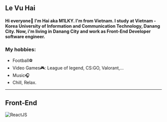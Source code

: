 ## Le Vu Hai

#### Hi everyone👋 I'm Hai aka M1LKY. I'm from Vietnam. I study at Vietnam - Korea University of Information and Communication Technology, Danang City. Now, i'm living in Danang City and work as Front-End Developer software engineer.<br>
### My hobbies:
  - Football⚽
  - Video Games🎮: League of legend, CS:GO, Valorant,...
  - Music🎧
  - Chill, Relax.<br>
_______________________________________________________________________________________________________________________________________________________________

## Front-End<br>
![ReactJS](/assets/images/react.svg)

